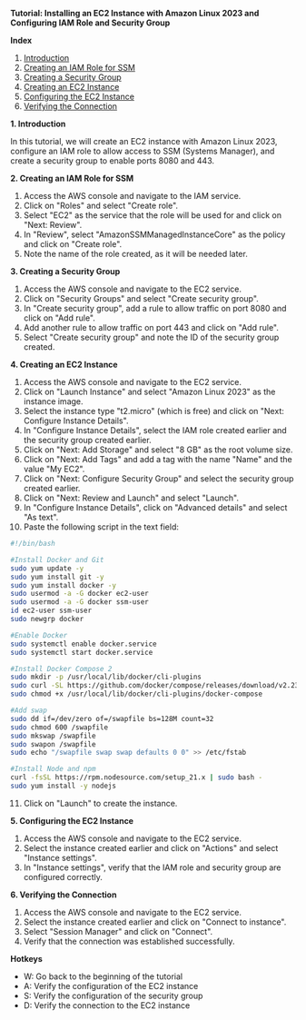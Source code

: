 **Tutorial: Installing an EC2 Instance with Amazon Linux 2023 and Configuring IAM Role and Security Group**

**Index**

1. [Introduction](#introduction)
2. [Creating an IAM Role for SSM](#creating-an-iam-role-for-ssm)
3. [Creating a Security Group](#creating-a-security-group)
4. [Creating an EC2 Instance](#creating-an-ec2-instance)
5. [Configuring the EC2 Instance](#configuring-the-ec2-instance)
6. [Verifying the Connection](#verifying-the-connection)

**1. Introduction**

In this tutorial, we will create an EC2 instance with Amazon Linux 2023, configure an IAM role to allow access to SSM (Systems Manager), and create a security group to enable ports 8080 and 443.

**2. Creating an IAM Role for SSM**

1. Access the AWS console and navigate to the IAM service.
2. Click on "Roles" and select "Create role".
3. Select "EC2" as the service that the role will be used for and click on "Next: Review".
4. In "Review", select "AmazonSSMManagedInstanceCore" as the policy and click on "Create role".
5. Note the name of the role created, as it will be needed later.

**3. Creating a Security Group**

1. Access the AWS console and navigate to the EC2 service.
2. Click on "Security Groups" and select "Create security group".
3. In "Create security group", add a rule to allow traffic on port 8080 and click on "Add rule".
4. Add another rule to allow traffic on port 443 and click on "Add rule".
5. Select "Create security group" and note the ID of the security group created.

**4. Creating an EC2 Instance**

1. Access the AWS console and navigate to the EC2 service.
2. Click on "Launch Instance" and select "Amazon Linux 2023" as the instance image.
3. Select the instance type "t2.micro" (which is free) and click on "Next: Configure Instance Details".
4. In "Configure Instance Details", select the IAM role created earlier and the security group created earlier.
5. Click on "Next: Add Storage" and select "8 GB" as the root volume size.
6. Click on "Next: Add Tags" and add a tag with the name "Name" and the value "My EC2".
7. Click on "Next: Configure Security Group" and select the security group created earlier.
8. Click on "Next: Review and Launch" and select "Launch".
9. In "Configure Instance Details", click on "Advanced details" and select "As text".
10. Paste the following script in the text field:
```bash
#!/bin/bash

#Install Docker and Git
sudo yum update -y
sudo yum install git -y
sudo yum install docker -y
sudo usermod -a -G docker ec2-user
sudo usermod -a -G docker ssm-user
id ec2-user ssm-user
sudo newgrp docker

#Enable Docker
sudo systemctl enable docker.service
sudo systemctl start docker.service

#Install Docker Compose 2
sudo mkdir -p /usr/local/lib/docker/cli-plugins
sudo curl -SL https://github.com/docker/compose/releases/download/v2.23.3/docker-compose-linux-x86_64 -o /usr/local/lib/docker/cli-plugins/docker-compose
sudo chmod +x /usr/local/lib/docker/cli-plugins/docker-compose

#Add swap
sudo dd if=/dev/zero of=/swapfile bs=128M count=32
sudo chmod 600 /swapfile
sudo mkswap /swapfile
sudo swapon /swapfile
sudo echo "/swapfile swap swap defaults 0 0" >> /etc/fstab

#Install Node and npm
curl -fsSL https://rpm.nodesource.com/setup_21.x | sudo bash -
sudo yum install -y nodejs
```
11. Click on "Launch" to create the instance.

**5. Configuring the EC2 Instance**

1. Access the AWS console and navigate to the EC2 service.
2. Select the instance created earlier and click on "Actions" and select "Instance settings".
3. In "Instance settings", verify that the IAM role and security group are configured correctly.

**6. Verifying the Connection**

1. Access the AWS console and navigate to the EC2 service.
2. Select the instance created earlier and click on "Connect to instance".
3. Select "Session Manager" and click on "Connect".
4. Verify that the connection was established successfully.

**Hotkeys**

* W: Go back to the beginning of the tutorial
* A: Verify the configuration of the EC2 instance
* S: Verify the configuration of the security group
* D: Verify the connection to the EC2 instance
